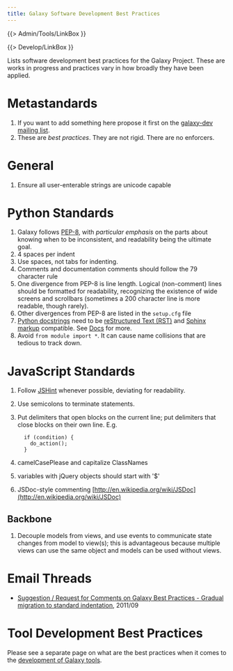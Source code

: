 ```yaml
---
title: Galaxy Software Development Best Practices
---
```

{{> Admin/Tools/LinkBox }}


{{> Develop/LinkBox }}

Lists software development best practices for the Galaxy Project. These are works in progress and practices vary in how broadly they have been applied.

# Metastandards

1. If you want to add something here propose it first on the [galaxy-dev mailing list](/src/mailing-lists/index.md).
1. These are *best practices*. They are not rigid. There are no enforcers.

# General

1. Ensure all user-enterable strings are unicode capable

# Python Standards

1. Galaxy follows [PEP-8](http://www.python.org/dev/peps/pep-0008/), with *particular emphasis* on the parts about knowing when to be inconsistent, and readability being the ultimate goal.
1. 4 spaces per indent
1. Use spaces, not tabs for indenting.
1. Comments and documentation comments should follow the 79 character rule
1. One divergence from PEP-8 is line length.  Logical (non-comment) lines should be formatted for readability, recognizing the existence of wide screens and scrollbars (sometimes a 200 character line is more readable, though rarely).
1. Other divergences from PEP-8 are listed in the `setup.cfg` file
1. [Python docstrings](http://www.python.org/dev/peps/pep-0257/) need to be [reStructured Text (RST)](http://sphinx-doc.org/rest.html) and [Sphinx markup](http://sphinx-doc.org/markup/index.html) compatible. See [Docs](/src/docs/index.md) for more.
1. Avoid `from module import *`. It can cause name collisions that are tedious to track down.

# JavaScript Standards

1. Follow [JSHint](http://www.jshint.com/) whenever possible, deviating for readability.
1. Use semicolons to terminate statements.
1. Put delimiters that open blocks on the current line; put delimiters that close blocks on their own line. E.g.
    ```
      if (condition) {
        do_action();
      }
      ```

1. camelCasePlease and capitalize ClassNames
1. variables with jQuery objects should start with '$'
1. JSDoc-style commenting [http://en.wikipedia.org/wiki/JSDoc](http://en.wikipedia.org/wiki/JSDoc)

## Backbone

1. Decouple models from views, and use events to communicate state changes from model to view(s); this is advantageous because multiple views can use the same object and models can be used without views.

# Email Threads

* [Suggestion / Request for Comments on Galaxy Best Practices - Gradual migration to standard indentation](http://dev.list.galaxyproject.org/Suggestion-Request-for-Comments-on-Galaxy-Best-Practices-Gradual-migration-to-standard-indentation-td4141448.html), 2011/09

# Tool Development Best Practices

Please see a separate page on what are the best practices when it comes to the [development of Galaxy tools](https://galaxy-iuc-standards.readthedocs.org/).
